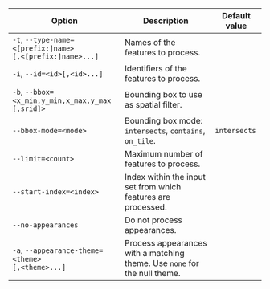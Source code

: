 | Option                                                                   | Description                                                               | Default value |
|--------------------------------------------------------------------------|---------------------------------------------------------------------------|---------------|
| `-t`, <code>--type-name=<[prefix:]name><br/>[,<[prefix:]name>...]</code> | Names of the features to process.                                         |               |
| `-i`, `--id=<id>[,<id>...]`                                              | Identifiers of the features to process.                                   |               |
| `-b`, <code>--bbox=&lt;x_min,y_min,x_max,y_max<br/>[,srid]></code>       | Bounding box to use as spatial filter.                                    |               |
| `--bbox-mode=<mode>`                                                     | Bounding box mode: `intersects`, `contains`, `on_tile`.                   | `intersects`  |
| `--limit=<count>`                                                        | Maximum number of features to process.                                    |               |
| `--start-index=<index>`                                                  | Index within the input set from which features are processed.             |               |
| `--no-appearances`                                                       | Do not process appearances.                                               |               |
| `-a`, <code>--appearance-theme=&lt;theme><br/>[,&lt;theme>...]</code>    | Process appearances with a matching theme. Use `none` for the null theme. |               |
